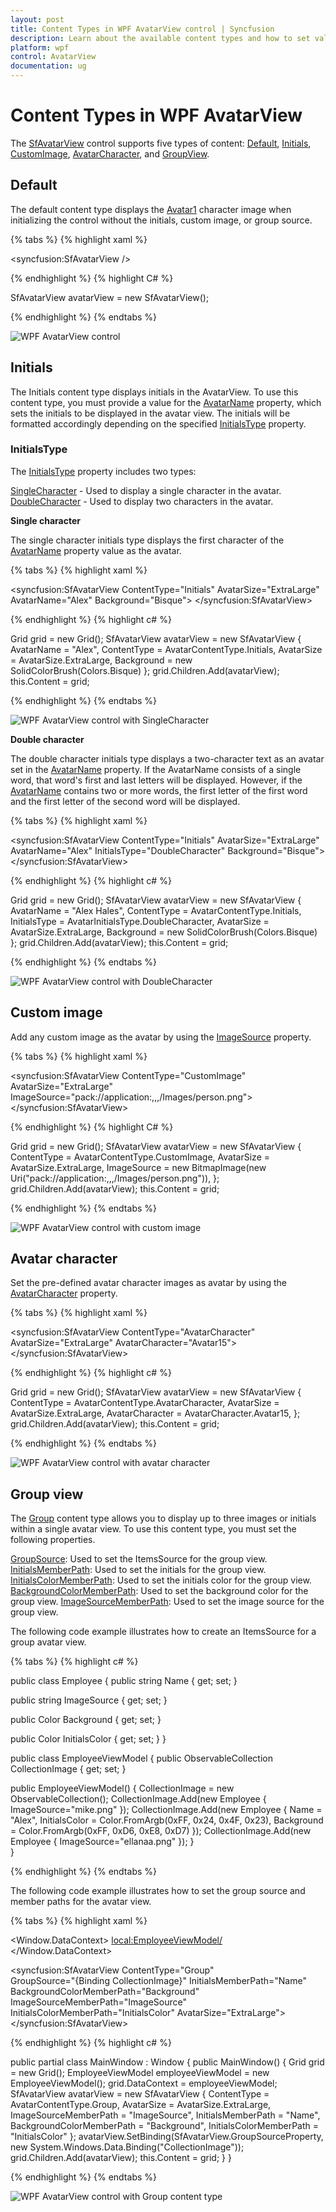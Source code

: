 ```yaml
---
layout: post 
title: Content Types in WPF AvatarView control | Syncfusion
description: Learn about the available content types and how to set values for them in the WPF AvatarView control.
platform: wpf
control: AvatarView
documentation: ug
---
```


# Content Types in WPF AvatarView

The [SfAvatarView](https://help.syncfusion.com/cr/wpf/Syncfusion.Windows.Shared.SfAvatarView.html) control supports five types of content: [Default](https://help.syncfusion.com/cr/wpf/Syncfusion.Windows.Shared.AvatarContentType.html#Syncfusion_Windows_Shared_AvatarContentType_Default), [Initials](https://help.syncfusion.com/cr/wpf/Syncfusion.Windows.Shared.AvatarContentType.html#Syncfusion_Windows_Shared_AvatarContentType_Initials), [CustomImage](https://help.syncfusion.com/cr/wpf/Syncfusion.Windows.Shared.AvatarContentType.html#Syncfusion_Windows_Shared_AvatarContentType_CustomImage), [AvatarCharacter](https://help.syncfusion.com/cr/wpf/Syncfusion.Windows.Shared.AvatarContentType.html#Syncfusion_Windows_Shared_AvatarContentType_AvatarCharacter), and [GroupView](https://help.syncfusion.com/cr/wpf/Syncfusion.Windows.Shared.AvatarContentType.html#Syncfusion_Windows_Shared_AvatarContentType_Group).

## Default

The default content type displays the [Avatar1](https://help.syncfusion.com/cr/wpf/Syncfusion.Windows.Shared.AvatarCharacter.html#Syncfusion_Windows_Shared_AvatarCharacter_Avatar1) character image when initializing the control without the initials, custom image, or group source.

{% tabs %}
{% highlight xaml %}

<syncfusion:SfAvatarView />

{% endhighlight %} 
{% highlight C# %}

SfAvatarView avatarView = new SfAvatarView();
           
{% endhighlight %}
{% endtabs %}

![WPF AvatarView control](avatarview_images/wpf_avatarview.png)

## Initials 

The Initials content type displays initials in the AvatarView. To use this content type, you must provide a value for the [AvatarName](https://help.syncfusion.com/cr/wpf/Syncfusion.Windows.Shared.SfAvatarView.html#Syncfusion_Windows_Shared_SfAvatarView_AvatarName) property, which sets the initials to be displayed in the avatar view. The initials will be formatted accordingly depending on the specified [InitialsType](https://help.syncfusion.com/cr/wpf/Syncfusion.Windows.Shared.SfAvatarView.html#Syncfusion_Windows_Shared_SfAvatarView_InitialsType) property.

### InitialsType

The [InitialsType](https://help.syncfusion.com/cr/wpf/Syncfusion.Windows.Shared.SfAvatarView.html#Syncfusion_Windows_Shared_SfAvatarView_InitialsType) property includes two types:

[SingleCharacter](https://help.syncfusion.com/cr/wpf/Syncfusion.Windows.Shared.AvatarInitialsType.html#Syncfusion_Windows_Shared_AvatarInitialsType_SingleCharacter) - Used to display a single character in the avatar.
[DoubleCharacter](https://help.syncfusion.com/cr/wpf/Syncfusion.Windows.Shared.AvatarInitialsType.html#Syncfusion_Windows_Shared_AvatarInitialsType_DoubleCharacter) - Used to display two characters in the avatar.

**Single character**

The single character initials type displays the first character of the [AvatarName](https://help.syncfusion.com/cr/wpf/Syncfusion.Windows.Shared.SfAvatarView.html#Syncfusion_Windows_Shared_SfAvatarView_AvatarName) property value as the avatar.

{% tabs %}
{% highlight xaml %}

<syncfusion:SfAvatarView ContentType="Initials"
                         AvatarSize="ExtraLarge"
                         AvatarName="Alex"
                         Background="Bisque">
</syncfusion:SfAvatarView>

{% endhighlight %}
{% highlight c# %}
             

Grid grid = new Grid();
SfAvatarView avatarView = new SfAvatarView
{
    AvatarName = "Alex",
    ContentType = AvatarContentType.Initials,
    AvatarSize = AvatarSize.ExtraLarge,
    Background = new SolidColorBrush(Colors.Bisque)
};
grid.Children.Add(avatarView);
this.Content = grid;

{% endhighlight %}
{% endtabs %}

![WPF AvatarView control with SingleCharacter](avatarview_images/wpf_avatarview_single_character_initialstype.png)

**Double character**

The double character initials type displays a two-character text as an avatar set in the [AvatarName](https://help.syncfusion.com/cr/wpf/Syncfusion.Windows.Shared.SfAvatarView.html#Syncfusion_Windows_Shared_SfAvatarView_AvatarName) property. If the AvatarName consists of a single word, that word's first and last letters will be displayed. However, if the [AvatarName](https://help.syncfusion.com/cr/wpf/Syncfusion.Windows.Shared.SfAvatarView.html#Syncfusion_Windows_Shared_SfAvatarView_AvatarName) contains two or more words, the first letter of the first word and the first letter of the second word will be displayed.

{% tabs %}
{% highlight xaml %}

<syncfusion:SfAvatarView ContentType="Initials"
                         AvatarSize="ExtraLarge"
                         AvatarName="Alex"
                         InitialsType="DoubleCharacter"
                         Background="Bisque">
</syncfusion:SfAvatarView>

{% endhighlight %}
{% highlight c# %}
          

Grid grid = new Grid();
SfAvatarView avatarView = new SfAvatarView
{
    AvatarName = "Alex Hales",
    ContentType = AvatarContentType.Initials,
    InitialsType = AvatarInitialsType.DoubleCharacter,
    AvatarSize = AvatarSize.ExtraLarge,
    Background = new SolidColorBrush(Colors.Bisque)
};
grid.Children.Add(avatarView);
this.Content = grid;

{% endhighlight %}
{% endtabs %}

![WPF AvatarView control with DoubleCharacter](avatarview_images/wpf_avatarview_double_character_initialstype.png)

## Custom image

Add any custom image as the avatar by using the [ImageSource](https://help.syncfusion.com/cr/wpf/Syncfusion.Windows.Shared.SfAvatarView.html#Syncfusion_Windows_Shared_SfAvatarView_ImageSource) property.

{% tabs %}
{% highlight xaml %}

<syncfusion:SfAvatarView ContentType="CustomImage"
                         AvatarSize="ExtraLarge"
                         ImageSource="pack://application:,,,/Images/person.png">
</syncfusion:SfAvatarView>

{% endhighlight %} 
{% highlight C# %}

Grid grid = new Grid();
SfAvatarView avatarView = new SfAvatarView
{
    ContentType = AvatarContentType.CustomImage,
    AvatarSize = AvatarSize.ExtraLarge,
    ImageSource = new BitmapImage(new Uri("pack://application:,,,/Images/person.png")),
};
grid.Children.Add(avatarView);
this.Content = grid;
           
{% endhighlight %}
{% endtabs %}

![WPF AvatarView control with custom image](avatarview_images/wpf_avatarview_imagesource.png)

## Avatar character

Set the pre-defined avatar character images as avatar by using the [AvatarCharacter](https://help.syncfusion.com/cr/wpf/Syncfusion.Windows.Shared.AvatarContentType.html#Syncfusion_Windows_Shared_AvatarContentType_AvatarCharacter) property.

{% tabs %}
{% highlight xaml %}

<syncfusion:SfAvatarView ContentType="AvatarCharacter"
                         AvatarSize="ExtraLarge"
                         AvatarCharacter="Avatar15">
</syncfusion:SfAvatarView>

{% endhighlight %}
{% highlight c# %}
            
Grid grid = new Grid();
SfAvatarView avatarView = new SfAvatarView
{
    ContentType = AvatarContentType.AvatarCharacter,
    AvatarSize = AvatarSize.ExtraLarge,
    AvatarCharacter = AvatarCharacter.Avatar15,
};
grid.Children.Add(avatarView);
this.Content = grid;
            
{% endhighlight %}
{% endtabs %}

![WPF AvatarView control with avatar character](avatarview_images/wpf_avatarview_avatar_character.png)

## Group view 

The [Group](https://help.syncfusion.com/cr/wpf/Syncfusion.Windows.Shared.AvatarContentType.html#Syncfusion_Windows_Shared_AvatarContentType_Group) content type allows you to display up to three images or initials within a single avatar view. To use this content type, you must set the following properties.

[GroupSource](https://help.syncfusion.com/cr/wpf/Syncfusion.Windows.Shared.SfAvatarView.html#Syncfusion_Windows_Shared_SfAvatarView_GroupSource): Used to set the ItemsSource for the group view.
[InitialsMemberPath](https://help.syncfusion.com/cr/wpf/Syncfusion.Windows.Shared.SfAvatarView.html#Syncfusion_Windows_Shared_SfAvatarView_InitialsMemberPath): Used to set the initials for the group view.
[InitialsColorMemberPath](https://help.syncfusion.com/cr/wpf/Syncfusion.Windows.Shared.SfAvatarView.html#Syncfusion_Windows_Shared_SfAvatarView_InitialsColorMemberPath): Used to set the initials color for the group view.
[BackgroundColorMemberPath](https://help.syncfusion.com/cr/wpf/Syncfusion.Windows.Shared.SfAvatarView.html#Syncfusion_Windows_Shared_SfAvatarView_BackgroundColorMemberPath): Used to set the background color for the group view.
[ImageSourceMemberPath](https://help.syncfusion.com/cr/wpf/Syncfusion.Windows.Shared.SfAvatarView.html#Syncfusion_Windows_Shared_SfAvatarView_ImageSourceMemberPath): Used to set the image source for the group view.

The following code example illustrates how to create an ItemsSource for a group avatar view.

{% tabs %}
{% highlight c# %}

public class Employee
{
   public string Name { get; set; }

   public string ImageSource { get; set; }

   public Color Background { get; set; }

   public Color InitialsColor { get; set; }
}

public class EmployeeViewModel
{
   public ObservableCollection<Employee> CollectionImage { get; set; }

   public EmployeeViewModel()
   {
      CollectionImage = new ObservableCollection<Employee>();
      CollectionImage.Add(new Employee { ImageSource="mike.png" });
      CollectionImage.Add(new Employee { Name = "Alex", InitialsColor = Color.FromArgb(0xFF, 0x24, 0x4F, 0x23), Background = Color.FromArgb(0xFF, 0xD6, 0xE8, 0xD7) });
      CollectionImage.Add(new Employee { ImageSource="ellanaa.png" });
   }    
}

{% endhighlight %}
{% endtabs %}

The following code example illustrates how to set the group source and member paths for the avatar view.

{% tabs %}
{% highlight xaml %}

<Window.DataContext>
    <local:EmployeeViewModel/>
</Window.DataContext>

<syncfusion:SfAvatarView ContentType="Group"   
                         GroupSource="{Binding CollectionImage}"
                         InitialsMemberPath="Name"
                         BackgroundColorMemberPath="Background"
                         ImageSourceMemberPath="ImageSource"
                         InitialsColorMemberPath="InitialsColor"
                         AvatarSize="ExtraLarge">
</syncfusion:SfAvatarView>

{% endhighlight %}
{% highlight c# %}

public partial class MainWindow : Window
{
   public MainWindow()
   {
      Grid grid = new Grid();
      EmployeeViewModel employeeViewModel = new EmployeeViewModel();
      grid.DataContext = employeeViewModel;
      SfAvatarView avatarView = new SfAvatarView
      {
         ContentType = AvatarContentType.Group,
         AvatarSize = AvatarSize.ExtraLarge,
         ImageSourceMemberPath = "ImageSource",
         InitialsMemberPath = "Name",
         BackgroundColorMemberPath = "Background",
         InitialsColorMemberPath = "InitialsColor"
      };
      avatarView.SetBinding(SfAvatarView.GroupSourceProperty, new System.Windows.Data.Binding("CollectionImage"));
      grid.Children.Add(avatarView);
      this.Content = grid;
   }
}

{% endhighlight %}
{% endtabs %}

![WPF AvatarView control with Group content type](avatarview_images/wpf_avatarview_group_contenttype.png)